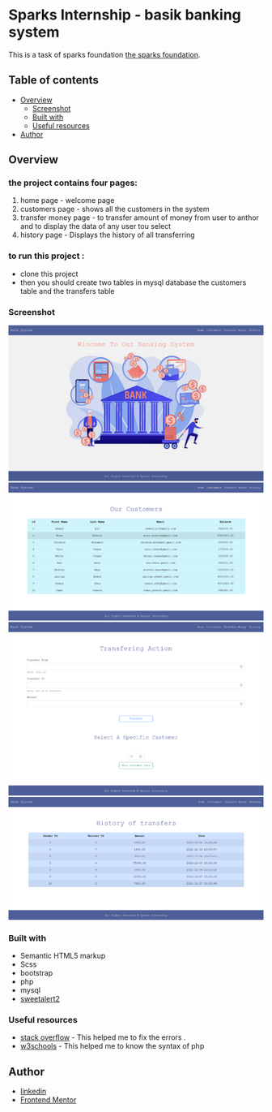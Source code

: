 # Sparks Internship - basik banking system

This is a task of sparks foundation [the sparks foundation](https://internship.thesparksfoundation.info/). 

## Table of contents

- [Overview](#overview)
  - [Screenshot](#screenshot)
  - [Built with](#built-with)
  - [Useful resources](#useful-resources)
- [Author](#author)

## Overview

### the project contains four pages:
 <ol>
  <li>home page - welcome page</li>
  <li>customers page - shows all the customers in the system</li>
  <li>transfer money page - to transfer amount of money from user to anthor and to display the data of any user tou select</li>
  <li>history page - Displays the history of all transferring</li>
 
 </ol>


### to run this project :
  - clone this project
  - then you should create two tables in mysql database the customers table and the transfers table

### Screenshot

![home page](./screenshots/homePage.png)
<br>
![customers page ](./screenshots/showCustomers.png)
![transfer money page](./screenshots/transferAction.png)
![history page](./screenshots/history.png)

### Built with

- Semantic HTML5 markup
- Scss
- bootstrap
- php
- mysql
- [sweetalert2](https://sweetalert2.github.io/v9.html)

### Useful resources

- [stack overflow](https://stackoverflow.com/) - This helped me to fix the errors .
- [w3schools](https://www.w3schools.com/php/php_mysql_connect.asp) - This helped me to know the syntax of php

## Author

- [linkedin ](https://www.linkedin.com/in/asmaa-elfatayry/)
- [Frontend Mentor](https://www.frontendmentor.io/profile/asmaa-elfatayry)
